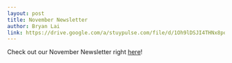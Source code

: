 ```yaml
---
layout: post
title: November Newsletter
author: Bryan Lai
link: https://drive.google.com/a/stuypulse.com/file/d/1Oh9lDSJI4THNx8poKEuuucSPnozhJWYK/view?usp=sharing
---
```

Check out our November Newsletter right [here](https://drive.google.com/a/stuypulse.com/file/d/1Oh9lDSJI4THNx8poKEuuucSPnozhJWYK/view?usp=sharing)!
